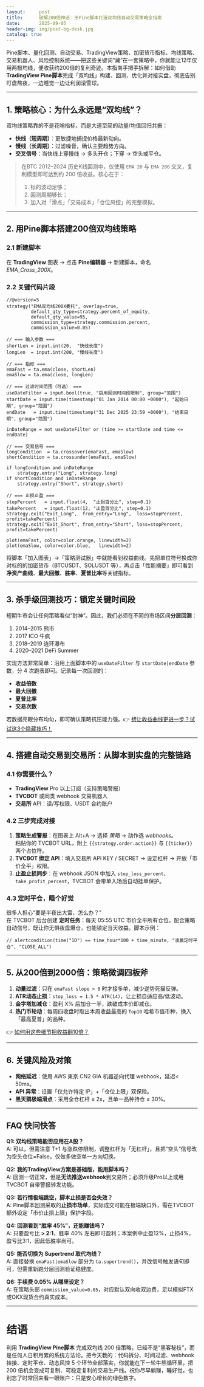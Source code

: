 ```yaml
---
layout:     post
title:      破解200倍神话：用Pine脚本打造双均线自动交易策略全指南
date:       2025-09-05
header-img: img/post-bg-desk.jpg
catalog: true
---
```


Pine脚本、量化回测、自动交易、TradingView策略、加密货币指标、均线策略、交易机器人、风险控制系统——把这些关键词“藏”在一套策略中，你就能让12年仅用两根均线，便收获约200倍的复利奇迹。本指南手把手拆解：如何借助**TradingView Pine脚本**完成「双均线」构建、回测、优化并对接实盘，彻底告别盯盘熬夜，一边睡觉一边让利润滚雪球。

---

## 1. 策略核心：为什么永远是“双均线”？

双均线策略靠的不是花哨指标，而是大道至简的动量/均值回归共振：

- **快线（短周期）**：更敏捷地捕捉价格最新动向。  
- **慢线（长周期）**：过滤噪音，确认主要趋势方向。  
- **交叉信号**：当快线上穿慢线 → 多头开仓；下穿 → 空头或平仓。  

> 在BTC 2012–2024 历史K线回测中，仅使用 `EMA 20` 与 `EMA 200` 交叉，复利模型即可达到约 200 倍收益。核心在于：  
> 1. 标的波动足够；  
> 2. 回测周期够长；  
> 3. 加入对「滑点」「交易成本」「仓位风控」的完整模拟。

---

## 2. 用Pine脚本搭建200倍双均线策略

### 2.1 新建脚本
在 **TradingView** 图表 → 点击 **Pine编辑器** → 新建脚本，命名 *EMA_Cross_200X*。

### 2.2 关键代码片段
```pinescript
//@version=5
strategy("EMA双均线200X委托", overlay=true,
         default_qty_type=strategy.percent_of_equity,
         default_qty_value=95,
         commission_type=strategy.commission.percent,
         commission_value=0.05)

// === 输入参数 ===
shortLen = input.int(20,  "快线长度")
longLen  = input.int(200, "慢线长度")

// === 指标 ===
emaFast = ta.ema(close, shortLen)
emaSlow = ta.ema(close, longLen)

// === 过滤时间范围（可选） ===
useDateFilter = input.bool(true, "启用回测时间段限制", group="范围")
startDate = input.time(timestamp("01 Jan 2014 00:00 +0000"), "起始日期", group="范围")
endDate   = input.time(timestamp("31 Dec 2025 23:59 +0000"), "结束日期", group="范围")

inDateRange = not useDateFilter or (time >= startDate and time <= endDate)

// === 交易信号 ===
longCondition  = ta.crossover(emaFast, emaSlow)
shortCondition = ta.crossunder(emaFast, emaSlow)

if longCondition and inDateRange
    strategy.entry("Long", strategy.long)
if shortCondition and inDateRange
    strategy.entry("Short", strategy.short)

// === 止损止盈 ===
stopPercent   = input.float(4,  "止损百分比", step=0.1)
takePercent   = input.float(12, "止盈百分比", step=0.1)
strategy.exit("Exit_Long",  from_entry="Long",  loss=stopPercent, profit=takePercent)
strategy.exit("Exit_Short", from_entry="Short", loss=stopPercent, profit=takePercent)

plot(emaFast, color=color.orange, linewidth=2)
plot(emaSlow, color=color.blue,   linewidth=2)
```

将脚本「加入图表」→「策略测试器」中就能看到权益曲线。先把单位符号换成你对标的的加密货币（BTCUSDT、SOLUSDT 等），再点击「性能摘要」即可看到**净资产曲线**、**最大回撤**、**胜率**、**夏普比率**等关键指标。

---

## 3. 杀手级回测技巧：锁定关键时间段

短期牛市会让任何策略看似“封神”。因此，我们必须在不同的市场区间**分层回测**：  
1. 2014–2015 熊市  
2. 2017 ICO 牛疯  
3. 2018–2019 连环瀑布  
4. 2020–2021 DeFi Summer  

实现方法非常简单：沿用上面脚本中的 `useDateFilter` 与 `startDate|endDate` 参数，分 4 次跑表即可。记录每一次回测的：

- **收益倍数**  
- **最大回撤**  
- **夏普比率**  
- **交易次数**  

若数据亮眼分布均匀，即可确认策略抗压能力强。👉 [想让收益曲线更进一步？试试这3个隐藏技巧！](https://okxdog.com/)

---

## 4. 搭建自动交易到交易所：从脚本到实盘的完整链路

### 4.1 你需要什么？
- **TradingView** Pro 以上订阅（支持策略警报）
- **TVCBOT** 或同类 webhook 交易机器人
- **交易所** API：读/写权限、USDT 合约账户

### 4.2 三步完成对接
1. **策略生成警报**：在图表上 Alt+A → 选择 *策略* → 动作选 *webhooks*。  
   粘贴你的 TVCBOT URL，附上 `{{strategy.order.action}}` 与 `{{ticker}}` 两个占位符。  
2. **TVCBOT 绑定 API**：填入交易所 API KEY / SECRET → 设定杠杆 → 开放「市价全平」权限。  
3. **止盈止损同步**：在 webhook JSON 中加入 `stop_loss_percent`、`take_profit_percent`，TVCBOT 会带单入场后自动挂单保护。

### 4.3 定时平仓，睡个好觉
很多人担心“要是半夜出大雷，怎么办？”  
在 TVCBOT 后台创建 **定时任务**：每天 05:55 UTC 市价全平所有仓位，配合策略自动信号，既让你无惧夜盘爆仓，也能锁定当天收益。脚本示例：  
```pinescript
// alertcondition(time("1D") == time_hour*100 + time_minute, "凌晨定时平仓", "CLOSE_ALL")
```

---

## 5. 从200倍到2000倍：策略微调四板斧

1. **动量过滤**：只在 `emaFast slope > 0` 时才接多单，减少逆势死猫反弹。  
2. **ATR动态止损**：`stop_loss = 1.5 * ATR(14)`，让止损自适应高/低波动。  
3. **金字塔加减仓**：盈利 X% 后加仓一半，跌破成本价即减仓。  
4. **热门币轮动**：每周四收盘时取出本周收益最高的 `Top10` 哈希市值币种，换入「最高夏普」的品种。  

👉 [如何用这些细节把收益翻10倍？](https://okxdog.com/)

---

## 6. 关键风险及对策

- **网络延迟**：使用 AWS 東京 CN2 GIA 机器逆向代理 webhook，延迟< 50ms。  
- **API 异常**：设置「仅允许特定 IP」+「仓位上限」双保险。  
- **黑天鹅极端滑点**：采用全仓杠杆 ≤ 2x，且单一品种持仓 ≤ 30%。  

---

## FAQ 快问快答

**Q1: 双均线策略能否应用在A股？**  
A: 可以，但需注意 T+1 与涨跌停限制，调整杠杆为「无杠杆」，且把“空头”信号改为空头仓位=False，仅做多做空单一方向切换。

**Q2: 我的TradingView方案是基础版，能用脚本吗？**  
A: 回测一切正常，但是**无法推送webhook**到交易所；必须升级Pro以上或用 TVCBOT 自带警报转发功能。

**Q3: 若行情极端跳空，脚本止损是否会失效？**  
A: Pine脚本回测采取的**止损市场单**，实际成交可能在极端缺口外，需在TVCBOT额外设定「市价止损上限」保护字段。

**Q4: 回测看到“胜率 45%”，还能赚钱吗？**  
A: 只要盈亏比 **> 2:1**，胜率 40% 左右即可盈利；本案例中止盈12%，止损4%，盈亏比3:1，因此低胜率尚可。

**Q5: 能否切换为 **Supertrend** 取代均线？**  
A: 直接替换 `emaFast|emaSlow` 部分为 `ta.supertrend()`，并改信号触发语句即可，但需重新跑分层回测验证稳健度。

**Q6: 手续费 0.05% 从哪里设定？**  
A: 在策略头部 `commission_value=0.05`，对应默认双向收双边费，足以模拟FTX或OKX现货合约真实成本。

---

# 结语

利用 **TradingView Pine脚本** 完成双均线 200 倍策略，已经不是“黑客秘技”，而是任何人日积月累的系统方法论。把今天教的：代码拆分、时间过滤、webhook 挂接、定时平仓、动态风控 5 个环节全部落实，你就能在下一轮牛熊循环里，把 200 倍机会变成可复制、可稳定复利的交易生产线。祝你尽早躺赚，睡好觉，也别忘了时常回来看一眼账户：只是安心增长的绿色数字。